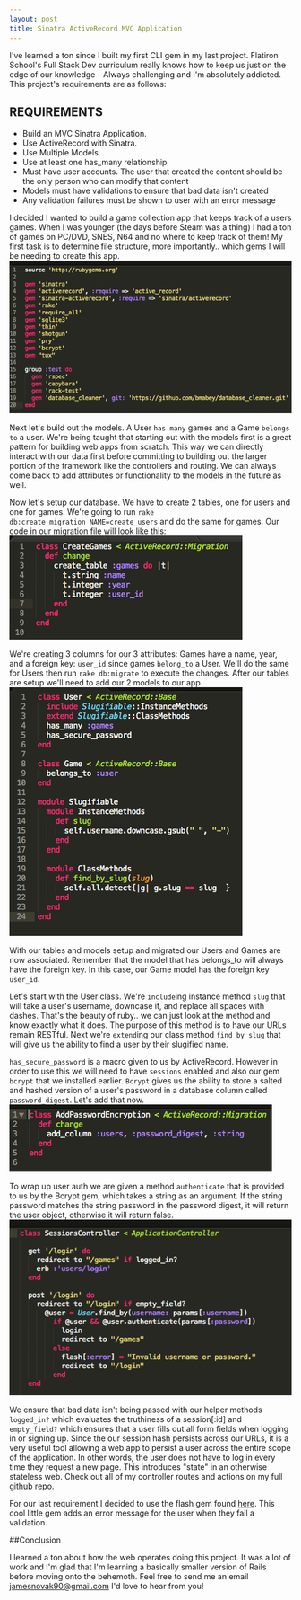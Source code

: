```yaml
---
layout: post
title: Sinatra ActiveRecord MVC Application
---
```


I've learned a ton since I built my first CLI gem in my last project. Flatiron School's Full Stack Dev curriculum really knows how to keep us just on the edge of our knowledge - Always challenging and I'm absolutely addicted. This project's requirements are as follows:

## REQUIREMENTS
+ Build an MVC Sinatra Application.
+ Use ActiveRecord with Sinatra.
+ Use Multiple Models.
+ Use at least one has_many relationship
+ Must have user accounts. The user that created the content should be the only person who can modify that content
+ Models must have validations to ensure that bad data isn't created
+ Any validation failures must be shown to user with an error message

I decided I wanted to build a game collection app that keeps track of a users games. When I was younger (the days before Steam was a thing) I had a ton of games on PC/DVD, SNES, N64 and no where to keep track of them! My first task is to determine file structure, more importantly.. which gems I will be needing to create this app. ![Alt text](/assets/ss1.png)

Next let's build out the models. A User <code>has many</code> games and a Game <code>belongs to</code> a user. We're being taught that starting out with the models first is a great pattern for building web apps from scratch. This way we can directly interact with our data first before committing to building out the larger portion of the framework like the controllers and routing. We can always come back to add attributes or functionality to the models in the future as well.

Now let's setup our database. We have to create 2 tables, one for users and one for games. We're going to run <code>rake db:create_migration NAME=create_users</code> and do the same for games. Our code in our migration file will look like this: ![Alt text](/assets/ss2.png)

We're creating 3 columns for our 3 attributes: Games have a name, year, and a foreign key: <code>user_id</code> since games <code>belong_to</code> a User. We'll do the same for Users then run <code>rake db:migrate</code> to execute the changes. After our tables are setup we'll need to add our 2 models to our app. ![Alt text](/assets/ss3.png)

With our tables and models setup and migrated our Users and Games are now associated. Remember that the model that has belongs_to will always have the foreign key. In this case, our Game model has the foreign key <code>user_id</code>.

Let's start with the User class. We're <code>include</code>ing instance method <code>slug</code> that will take a user's username, downcase it, and replace all spaces with dashes. That's the beauty of ruby.. we can just look at the method and know exactly what it does. The purpose of this method is to have our URLs remain RESTful. Next we're <code>extend</code>ing our class method <code>find_by_slug</code> that will give us the ability to find a user by their slugified name.

<code>has_secure_password</code> is a macro given to us by ActiveRecord. However in order to use this we will need to have <code>sessions</code> enabled and also our gem <code>bcrypt</code> that we installed earlier. <code>Bcrypt</code> gives us the ability to store a salted and hashed version of a user's password in a database column called <code>password_digest</code>. Let's add that now.  ![Alt text](/assets/ss4.png)

To wrap up user auth we are given a method <code>authenticate</code> that is provided to us by the Bcrypt gem, which takes a string as an argument. If the string password matches the string password in the password digest, it will return the user object, otherwise it will return false. ![Alt text](/assets/ss5.png)

We ensure that bad data isn't being passed with our helper methods <code>logged_in?</code> which evaluates the truthiness of a session[:id] and <code>empty_field?</code> which ensures that a user fills out all form fields when logging in or signing up. Since the our session hash persists across our URLs, it is a very useful tool allowing a web app to persist a user across the entire scope of the application. In other words, the user does not have to log in every time they request a new page. This introduces "state" in an otherwise stateless web. Check out all of my controller routes and actions on my full [github repo](https://github.com/jamesnvk/game-collection-sinatra-app).

For our last requirement I decided to use the flash gem found [here](https://github.com/SFEley/sinatra-flash). This cool little gem adds an error message for the user when they fail a validation.

##Conclusion

I learned a ton about how the web operates doing this project. It was a lot of work and I'm glad that I'm learning a basically smaller version of Rails before moving onto the behemoth. Feel free to send me an email jamesnovak90@gmail.com I'd love to hear from you!

